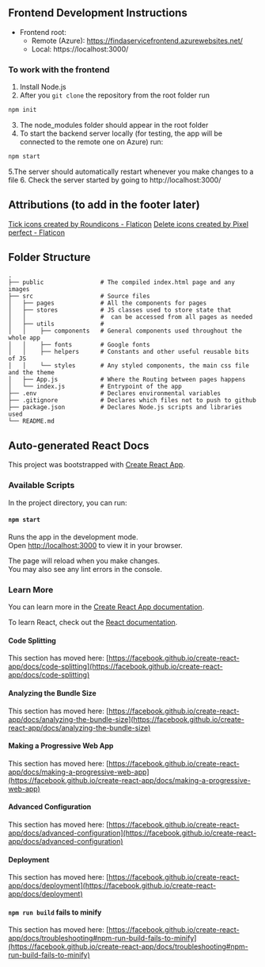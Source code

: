 ## Frontend Development Instructions
- Frontend root:
    - Remote (Azure): https://findaservicefrontend.azurewebsites.net/
    - Local: https://localhost:3000/

### To work with the frontend
1. Install Node.js
2. After you `git clone` the repository from the root folder run
```bash
npm init
```
3. The node_modules folder should appear in the root folder
4. To start the backend server locally (for testing, the app will be connected to the remote one on Azure) run:
```bash
npm start
```
5.The server should automatically restart whenever you make changes to a file
6. Check the server started by going to http://localhost:3000/

## Attributions (to add in the footer later)
<a href="https://www.flaticon.com/free-icons/tick" title="tick icons">Tick icons created by Roundicons - Flaticon</a>
<a href="https://www.flaticon.com/free-icons/delete" title="delete icons">Delete icons created by Pixel perfect - Flaticon</a>

## Folder Structure

```
.
├── public                # The compiled index.html page and any images
├── src                   # Source files
│   ├── pages             # All the components for pages
│   ├── stores            # JS classes used to store state that 
│   │                     #  can be accessed from all pages as needed
│   ├── utils             # 
│   │    ├── components   # General components used throughout the whole app
│   │    ├── fonts        # Google fonts
│   │    ├── helpers      # Constants and other useful reusable bits of JS
│   │    └── styles       # Any styled components, the main css file and the theme
│   ├── App.js            # Where the Routing between pages happens
│   └── index.js          # Entrypoint of the app
├── .env                  # Declares environmental variables
├── .gitignore            # Declares which files not to push to github
├── package.json          # Declares Node.js scripts and libraries used
└── README.md
```

## Auto-generated React Docs

This project was bootstrapped with [Create React App](https://github.com/facebook/create-react-app).

### Available Scripts

In the project directory, you can run:

#### `npm start`

Runs the app in the development mode.\
Open [http://localhost:3000](http://localhost:3000) to view it in your browser.

The page will reload when you make changes.\
You may also see any lint errors in the console.

### Learn More

You can learn more in the [Create React App documentation](https://facebook.github.io/create-react-app/docs/getting-started).

To learn React, check out the [React documentation](https://reactjs.org/).

#### Code Splitting

This section has moved here: [https://facebook.github.io/create-react-app/docs/code-splitting](https://facebook.github.io/create-react-app/docs/code-splitting)

#### Analyzing the Bundle Size

This section has moved here: [https://facebook.github.io/create-react-app/docs/analyzing-the-bundle-size](https://facebook.github.io/create-react-app/docs/analyzing-the-bundle-size)

#### Making a Progressive Web App

This section has moved here: [https://facebook.github.io/create-react-app/docs/making-a-progressive-web-app](https://facebook.github.io/create-react-app/docs/making-a-progressive-web-app)

#### Advanced Configuration

This section has moved here: [https://facebook.github.io/create-react-app/docs/advanced-configuration](https://facebook.github.io/create-react-app/docs/advanced-configuration)

#### Deployment

This section has moved here: [https://facebook.github.io/create-react-app/docs/deployment](https://facebook.github.io/create-react-app/docs/deployment)

#### `npm run build` fails to minify

This section has moved here: [https://facebook.github.io/create-react-app/docs/troubleshooting#npm-run-build-fails-to-minify](https://facebook.github.io/create-react-app/docs/troubleshooting#npm-run-build-fails-to-minify)

